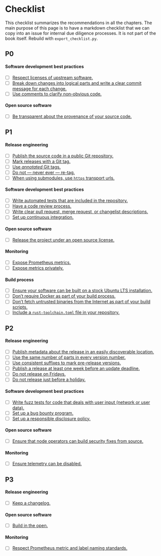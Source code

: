 # Checklist

This checklist summarizes the recommendations in all the chapters.
The main purpose of this page is to have a markdown checklist that
we can copy into an issue for internal due diligence processes. It
is not part of the book itself. Rebuild with `export_checklist.py`.

## P0

#### Software development best practices
 - [ ] [Respect licenses of upstream software.](https://handbook.chorus.one/node-software/development-practices.html#respect-licenses)
 - [ ] [Break down changes into logical parts and write a clear commit message for each change.](https://handbook.chorus.one/node-software/development-practices.html#good-commits)
 - [ ] [Use comments to clarify non-obvious code.](https://handbook.chorus.one/node-software/development-practices.html#use-comments)

#### Open source software
 - [ ] [Be transparent about the provenance of your source code.](https://handbook.chorus.one/node-software/open-source.html#provenance-transparency)

## P1

#### Release engineering
 - [ ] [Publish the source code in a public Git repository.](https://handbook.chorus.one/node-software/release-engineering.html#public-git-repo)
 - [ ] [Mark releases with a Git tag.](https://handbook.chorus.one/node-software/release-engineering.html#use-git-tags)
 - [ ] [Use _annotated_ Git tags.](https://handbook.chorus.one/node-software/release-engineering.html#use-annotated-tags)
 - [ ] [Do not — never ever — re-tag.](https://handbook.chorus.one/node-software/release-engineering.html#no-retagging)
 - [ ] [When using submodules, use `https` transport urls.](https://handbook.chorus.one/node-software/release-engineering.html#submodule-use-https-transport)

#### Software development best practices
 - [ ] [Write automated tests that are included in the repository.](https://handbook.chorus.one/node-software/development-practices.html#automated-tests)
 - [ ] [Have a code review process.](https://handbook.chorus.one/node-software/development-practices.html#code-review)
 - [ ] [Write clear pull request, merge request, or changelist descriptions.](https://handbook.chorus.one/node-software/development-practices.html#write-clear-pr-descriptions)
 - [ ] [Set up continuous integration.](https://handbook.chorus.one/node-software/development-practices.html#continuous-integration)

#### Open source software
 - [ ] [Release the project under an open source license.](https://handbook.chorus.one/node-software/open-source.html#publish-open-source)

#### Monitoring
 - [ ] [Expose Prometheus metrics.](https://handbook.chorus.one/node-software/monitoring.html#expose-prometheus-metrics)
 - [ ] [Expose metrics privately.](https://handbook.chorus.one/node-software/monitoring.html#expose-metrics-privately)

#### Build process
 - [ ] [Ensure your software can be built on a stock Ubuntu LTS installation.](https://handbook.chorus.one/node-software/build-process.html#builds-on-ubuntu)
 - [ ] [Don’t require Docker as part of your build process.](https://handbook.chorus.one/node-software/build-process.html#no-docker)
 - [ ] [Don’t fetch untrusted binaries from the Internet as part of your build scripts.](https://handbook.chorus.one/node-software/build-process.html#no-fetch-untrusted-binaries)
 - [ ] [Include a `rust-toolchain.toml` file in your repository.](https://handbook.chorus.one/node-software/build-process.html#use-rust-toolchain)

## P2

#### Release engineering
 - [ ] [Publish metadata about the release in an easily discoverable location.](https://handbook.chorus.one/node-software/release-engineering.html#publish-release-metadata)
 - [ ] [Use the same number of parts in every version number.](https://handbook.chorus.one/node-software/release-engineering.html#version-number-parts)
 - [ ] [Use consistent suffixes to mark pre-release versions.](https://handbook.chorus.one/node-software/release-engineering.html#consistent-suffixes)
 - [ ] [Publish a release at least one week before an update deadline.](https://handbook.chorus.one/node-software/release-engineering.html#publish-headroom)
 - [ ] [Do not release on Fridays.](https://handbook.chorus.one/node-software/release-engineering.html#no-release-friday)
 - [ ] [Do not release just before a holiday.](https://handbook.chorus.one/node-software/release-engineering.html#no-release-holiday)

#### Software development best practices
 - [ ] [Write fuzz tests for code that deals with user input (network or user data).](https://handbook.chorus.one/node-software/development-practices.html#fuzz-tests)
 - [ ] [Set up a bug bounty program.](https://handbook.chorus.one/node-software/development-practices.html#bug-bounty-program)
 - [ ] [Set up a responsible disclosure policy.](https://handbook.chorus.one/node-software/development-practices.html#responsible-disclosure-policy)

#### Open source software
 - [ ] [Ensure that node operators can build security fixes from source.](https://handbook.chorus.one/node-software/open-source.html#security-fixes-source)

#### Monitoring
 - [ ] [Ensure telemetry can be disabled.](https://handbook.chorus.one/node-software/monitoring.html#telemetry-can-be-disabled)

## P3

#### Release engineering
 - [ ] [Keep a changelog.](https://handbook.chorus.one/node-software/release-engineering.html#keep-a-changelog)

#### Open source software
 - [ ] [Build in the open.](https://handbook.chorus.one/node-software/open-source.html#build-in-the-open)

#### Monitoring
 - [ ] [Respect Prometheus metric and label naming standards.](https://handbook.chorus.one/node-software/monitoring.html#respect-prometheus-standards)

